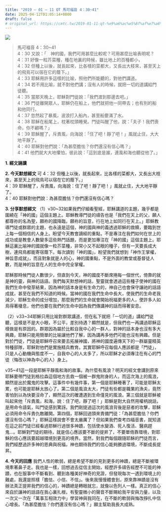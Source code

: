 ```yaml
---
title: "2019 – 01 – 11 QT 馬可福音 4：30~41"
date: 2025-04-12T01:05:14+0800
draft: false
# original_url: https://cmtc.tw/2019-01-11-qt-%e9%a6%ac%e5%8f%af%e7%a6%8f%e9%9f%b3-4%ef%bc%9a3041
---
```


![](/images/qt.jpg)
> 馬可福音 4：30\~41  
> 4：30 又說：「　神的國，我們可用甚麼比較呢？可用甚麼比喻表明呢？  
> 4：31 好像一粒芥菜種，種在地裏的時候，雖比地上的百種都小，  
> 4：32 但種上以後，就長起來，比各樣的菜都大，又長出大枝來，甚至天上的飛鳥可以宿在它的蔭下。」  
> 4：33 耶穌用許多這樣的比喻，照他們所能聽的，對他們講道。  
> 4：34 若不用比喻，就不對他們講；沒有人的時候，就把一切的道講給門徒聽。  
> 4：35 當那天晚上，耶穌對門徒說：「我們渡到那邊去吧。」  
> 4：36 門徒離開眾人，耶穌仍在船上，他們就把他一同帶去；也有別的船和他同行。  
> 4：37 忽然起了暴風，波浪打入船內，甚至船要滿了水。  
> 4：38 耶穌在船尾上，枕著枕頭睡覺。門徒叫醒了他，說：「夫子！我們喪命，你不顧嗎？」  
> 4：39 耶穌醒了，斥責風，向海說：「住了吧！靜了吧！」風就止住，大大地平靜了。  
> 4：40 耶穌對他們說：「為甚麼膽怯？你們還沒有信心嗎？」  
> 4：41 他們就大大地懼怕，彼此說：「這到底是誰，連風和海也聽從他了。」

**1. 經文誦讀**

**2.  今天默想經文**
可 4：32 但種上以後，就長起來，比各樣的菜都大，又長出大枝來，甚至天上的飛鳥可以宿在它的蔭下。」  
4：39 耶穌醒了，斥責風，向海說：住了吧！靜了吧！」風就止住，大大地平靜了。  
4：40 耶穌對他們說：為甚麼膽怯？你們還沒有信心嗎？

**3. 分享默想經文**
（1）v30\~32如果我們仔細看聖經，耶穌講道的主題，幾乎都是圍繞在「神的國」這個主題上。耶穌教導門徒的禱告也是「我們在天上的父，願人都尊祢的名為聖，願祢的國降臨，願祢的旨意，行在地上如同行在天上。」耶穌教導門徒或群眾的主題，也永遠是這個，神的國與神的義透過耶穌的救贖，要臨到世上每一個相信的人身上。盼望今天教會讀經的重點，不是專注在我們如何在世上的成功或是教會人數變多這些熱門話題，而是更加專注在「神的國」這個主題上。耶穌這裏比喻神的國就像一粒芥菜種，非常小又不起眼的種子，但有一天要長成大樹，連飛鳥都能寄宿蔭下。每次讀到「神的國」，盼望我們就想到「神作王掌權，神旨意成就」，而且對象就是人的心，神的國重點，不是外面的教堂或基督徒人數，而是神的旨意在人的生命中完全掌權。

耶穌那時候門徒人數很少，但直到今天，神的國度不斷席捲每一個世代，倚靠的就是神的靈，與神的話語。我們每天默想神的話，聖靈就會透過這些種子使神的國在我們生命中發芽結果，因為神的話本身是有生命力的，神自己也會保守讓祂的話語成就，甚至在我們不知道的時候。當神的國在我們生命中長大，使我們的生命老我減少，耶穌生命的成分增加，那麼我們的生命就會開始祝福更多的人，使許多人如鳥得著棲息，他們也要在我們的生命中因為我們傳講神的話而得著安息。

（2）v33\~34耶穌只用比喻對群眾講道，但在私下就把「一切的道」講給門徒聽，這樣是不是大小眼，不公平，差別待遇？顯然就是，但我們也一再講過耶穌這樣做是有原因的。群眾因為屬於比較自我中心的一群人，對神的話本身也沒有多大興趣，耶穌只能用簡單的比喻讓他們了解，因為講再多他們可能也沒有興趣。但是對於門徒，門徒是耶穌呼召來要去拓展神國，將神的國度遍傳天下的一群屬靈精英特種部隊，耶穌對他們是實施精兵教育。其實耶穌呼召每個人應該都是「門徒」，只是人心動機與態度不一，自我中心的人太多了，所以耶穌才必須專注在有心的門徒（悔改以神為中心的人）身上。

v35\~41這一段是耶穌平靜風和海的故事。為什麼有風浪？明天的經文會講到原來耶穌要帶門徒到格拉森這個地方去救一個被一群鬼附身的人，而這次海上的風浪，顯然是出於魔鬼的攻擊。這事件中有幾件事，第一個是耶穌睡著了，可能是耶穌太累，也可能是耶穌太放心了。第二個是風浪太大，門徒有些都是職業的漁夫，竟然害怕到以為快要沒命了，顯然這次的確遭遇到生命僅見的風浪。第三個就是耶穌被叫起來他「斥責風，和海，說：住了吧，靜了吧！」耶穌是對大自然用權柄說話，是用命令語氣，叫門徒感到驚訝。我們剛提過這次的風浪背後是惡者的攻擊，耶穌必須用命令斥責仇敵離開。第四個，耶穌回過頭來責備門徒：「為甚麼膽怯？你們還沒有信心嗎？」耶穌這樣說會不會太嚴厲了？但如果我們查考四福音書，就知道在這之前門徒已經看過耶穌行過很多神蹟，包括使水變酒、死人復活、醫病趕鬼…。耶穌對門徒的期待，就是信心應該要不斷的提昇了，不要單倚靠環境，對耶穌的信心應該要超越環境到更高的境界。當然，對我們每個跟隨耶穌的門徒而言，我們經歷過許多神的恩典與祝福，神也期待我們的信心能夠勝過環境，不斷成長提昇。

**4. 今天的回應**
我們人性的軟弱，總是希望不斷的見到更多的神蹟，總是不斷被環境牽著鼻子走。我也是一樣，回想過去從信主開始，經歷許多禱告經歷不可能的神蹟，也在服事中不斷看到、聽到各種美好神奇的見證，但發現每次一遇到環境上的難處，我還是照樣「膽怯、小信、不信」。後來我慢慢體會到，原來靠神蹟是沒有辦法真正提昇我們的信心的，神蹟總是轉眼就忘，就像以色列人一樣。真正的信心來自於讓神的話語在我心裏扎根，有聖靈微小的聲音不斷賜給我平安與力量，以及一次又一次在「萬事互相效力中」學習神與我同在，在不斷的軟弱與悔改掙扎中信心增長。「為甚麼膽怯？你們還沒有信心嗎？」願主幫助我長大成熟。
